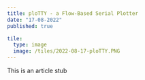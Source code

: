 ```yaml
---
title: ploTTY - a Flow-Based Serial Plotter
date: "17-08-2022"
published: true

tile:
  type: image
  image: /tiles/2022-08-17-ploTTY.PNG
---
```


This is an article stub
